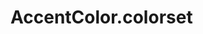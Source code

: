 <!-- generated by markdown-notes-tree -->

# AccentColor.colorset

<!-- optional markdown-notes-tree directory description starts here -->

<!-- optional markdown-notes-tree directory description ends here -->


